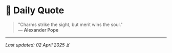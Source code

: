 # 📜 Daily Quote

> "Charms strike the sight, but merit wins the soul."  
> — **Alexander Pope**

---

_Last updated: 02 April 2025 ⏳_
